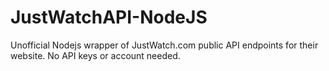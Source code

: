 # JustWatchAPI-NodeJS
Unofficial Nodejs wrapper of JustWatch.com public API endpoints for their website. No API keys or account needed.
